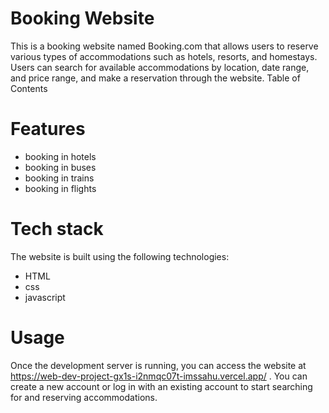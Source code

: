 # Booking Website
This is a booking website named Booking.com that allows users to reserve various types of accommodations such as hotels, resorts, and homestays. 
Users can search for available accommodations by location, date range, and price range, and make a reservation through the website.
Table of Contents
# Features
* booking in hotels
* booking in buses
* booking in trains
* booking in flights
# Tech stack
The website is built using the following technologies:

* HTML
* css
* javascript
# Usage
Once the development server is running, you can access the website at https://web-dev-project-gx1s-i2nmqc07t-imssahu.vercel.app/ . 
You can create a new account or log in with an existing account to start searching for and reserving accommodations.
